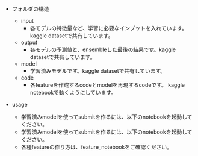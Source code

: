 - フォルダの構造
    - input
        - 各モデルの特徴量など、学習に必要なインプットを入れています。kaggle datasetで共有しています。
    - output
        - 各モデルの予測値と、ensembleした最後の結果です。kaggle datasetで共有しています。
    - model
        - 学習済みモデルです。kaggle datasetで共有しています。
    - code
        - 各featureを作成するcodeとmodelを再現するcodeです。
          kaggle notebookで動くようにしています。

- usage
    - 学習済みmodelを使ってsubmitを作るには、以下のnotebookを起動してください。
    - 学習済みmodelを使ってsubmitを作るには、以下のnotebookを起動してください。
    - 各種featureの作り方は、feature_notebookをご確認ください。